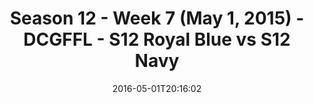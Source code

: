 ---
title: Season 12 - Week 7 (May 1, 2015) - DCGFFL - S12 Royal Blue vs S12 Navy
teams-score:
- team: _teams/s12-royal-blue.md
  score:
- team: _teams/s12-navy.md
  score: 35
mvp: Matt Nix (Royal), Baxter O'Brien (Navy)
game-ball: Sean Wilkerson (Royal), Randy Snight (Navy)
sportsperson: ''
season: 12
week: 7
date: '2016-05-01T20:16:02'
pageid: season-12-week-7-may-1-2015-4182-vs-4188
---